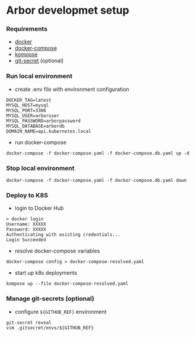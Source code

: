 # Arbor developmet setup

### Requirements 

- [docker](https://docs.docker.com/install/)
- [docker-compose](https://docs.docker.com/compose/install/)
- [kompose](https://kompose.io/installation/)
- [git-secret](https://git-secret.io/installation) (optional)

### Run local environment

- create .env file with environment configuration

```
DOCKER_TAG=latest
MYSQL_HOST=mysql
MYSQL_PORT=3306
MYSQL_USER=arboruser
MYSQL_PASSWORD=arborpassword
MYSQL_DATABASE=arbordb
DOMAIN_NAME=api.kubernetes.local
```

- run docker-compose 

```
docker-compose -f docker-compose.yaml -f docker-compose.db.yaml up -d
```

### Stop local environment

```
docker-compose -f docker-compose.yaml -f docker-compose.db.yaml down
```

### Deploy to K8S

- login to Docker Hub

```
> docker login
Username: XXXXX
Password: XXXXX
Authenticating with existing credentials...
Login Succeeded
```

- resolve docker-compose variables

```
docker-compose config > docker-compose-resolved.yaml
```

- start up k8s deployments

```
kompose up --file docker-compose-resolved.yaml
```

### Manage git-secrets (optional)

- configure `${GITHUB_REF}` environment

```
git-secret reveal
vim .gitsecret/envs/${GITHUB_REF}
```